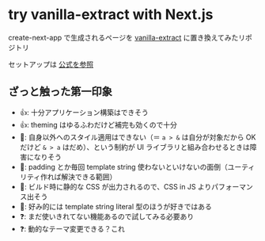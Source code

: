 # try vanilla-extract with Next.js

create-next-app で生成されるページを [vanilla-extract](https://vanilla-extract.style/) に置き換えてみたリポジトリ

セットアップは [公式を参照](https://vanilla-extract.style/documentation/setup/#nextjs)

## ざっと触った第一印象

- 👍: 十分アプリケーション構築はできそう
- 👍: theming はゆるふわだけど補完も効くので十分
- 🤔: 自身以外へのスタイル適用はできない（＝ `a > &` は自分が対象だから OK だけど `& > a` はだめ）、という制約が UI ライブラリと組み合わせるときは障害になりそう
- 🤔: padding とか毎回 template string 使わないといけないの面倒（ユーティリティ作れば解決できる範囲）
- 💬: ビルド時に静的な CSS が出力されるので、CSS in JS よりパフォーマンス出そう
- 💬: 好み的には template string literal 型のほうが好きではある
- ❓: まだ使いきれてない機能あるので試してみる必要あり
- ❓: 動的なテーマ変更できる？これ

